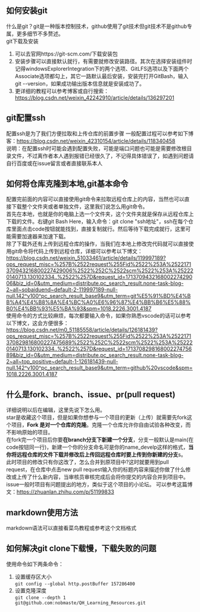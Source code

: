 ## 如何安装git
什么是git？git是一种版本控制技术，github使用了git技术但git技术不是github专属，更多细节不多赘述。<br>
 git下载及安装
 1. 可以去官网https://git-scm.com/下载安装包
 2. 安装步骤可以直接默认就行，有需要就修改安装路径。其次在选择安装组件时记得windowsExplorerIntegration下的两个选项、GitLFS选项以及下面两个Associate选项都勾上，其它一路默认最后安装，安装完打开GitBash，输入git --version，如果成功输出版本信息就是安装成功了。
 3. 更详细的教程可以参考博客或自行搜索：https://blog.csdn.net/weixin_42242910/article/details/136297201
## git配置ssh
 配置ssh是为了我们方便拉取和上传仓库的前置步骤
 一般配置过程可以参考如下博客：https://blog.csdn.net/weixin_42310154/article/details/118340458<br>
 说明：在配置ssh时可能会遇到配置失败，可能是端口问题也可能是需要修改根目录文件，不过离作者本人遇到报错已经很久了，不记得具体错误了，如遇到问题请自行百度或在issue留言或者直接联系本人
## 如何将仓库克隆到本地,git基本命令
 配置完前面的内容可以直接使用git命令来拉取远程仓库上的内容，当然也可以直接下载整个文件夹或者单独文件，这里我们说怎么用git命令。<br>
 首先在本地，也就是你的电脑上选一个文件夹，这个文件夹就是保存从远程仓库上下载的文件。右键git Bash Here，输入命令：git clone "ssh地址"，ssh在每个仓库里面点击code按钮就能找到，直接复制就行。然后等待下载完成就行，这里可能需要加速器来加速下载。<br>
 除了下载外还有上传到远程仓库的操作，当我们在本地上修改完代码就可以直接使用git命令将代码上传到远程仓库，详细可以参考以下博文：https://blog.csdn.net/weixin_51033461/article/details/119997189?ops_request_misc=%257B%2522request%255Fid%2522%253A%2522171370943216800227429006%2522%252C%2522scm%2522%253A%252220140713.130102334..%2522%257D&request_id=171370943216800227429006&biz_id=0&utm_medium=distribute.pc_search_result.none-task-blog-2~all~sobaiduend~default-2-119997189-null-null.142^v100^pc_search_result_base9&utm_term=git%E5%91%BD%E4%BB%A4%E4%B8%8A%E4%BC%A0%E6%96%87%E4%BB%B6%E5%88%B0%E4%BB%93%E5%BA%93&spm=1018.2226.3001.4187<br>
 使用命令的方式比较麻烦，每次都要输入命令，如果你熟悉vscode的话可以参考以下博文，这会方便很多：https://blog.csdn.net/m0_51185558/article/details/126181439?ops_request_misc=%257B%2522request%255Fid%2522%253A%2522171370829816800227475689%2522%252C%2522scm%2522%253A%252220140713.130102334..%2522%257D&request_id=171370829816800227475689&biz_id=0&utm_medium=distribute.pc_search_result.none-task-blog-2~all~top_positive~default-1-126181439-null-null.142^v100^pc_search_result_base9&utm_term=github%20vscode&spm=1018.2226.3001.4187
## 什么是fork、branch、issue、pr(pull request)
详细说明以后在编辑，这里先说下怎么用。<br>
star是收藏这个项目，但是如果你想参与一个项目的更新（上传）就需要先fork这个项目，**Fork 是对一个仓库的克隆**。克隆一个仓库允许你自由试验各种改变，而不影响原始的项目。<br>
在fork完一个项目后你要**在branch分支下新建一个分支**，分支一般默认是main(在code按钮同一行)，新建一个你的分支命名可是你的name_develp这样的格式，**当你将远程仓库的文件下载并修改后上传回远程仓库时要上传到你新建的分支**s。<br>
此时项目的修改只有你这改了，怎么合并到原项目中?这时就要用到pull request，在仓库中点击new pull request输入你的标题内容来描述你做了什么修改或上传了什么新内容，当审核员审核完成后会将你提交的内容合并到项目中。<br>
issue一般时项目有问题提出的地方，类似于这个项目的小论坛。
可以参考这篇博文：https://zhuanlan.zhihu.com/p/51199833
## markdown使用方法
markdown语法可以直接看菜鸟教程或参考这个文档格式
## 如何解决git clone下载慢，下载失败的问题
使用命令如下两条命令：<br>
1. 设置缓存区大小<br>
`git config --global http.postBuffer 157286400`<br>
2. 设置克隆深度<br>
`git clone --depth 1 git@github.com:nobmaste/QH_Learning_Resources.git`<br>